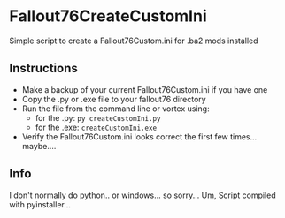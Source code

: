 # Fallout76CreateCustomIni
Simple script to create a Fallout76Custom.ini for .ba2 mods installed

## Instructions
  * Make a backup of your current Fallout76Custom.ini if you have one
  * Copy the .py or .exe file to your fallout76 directory
  * Run the file from the command line or vortex using:
    * for the .py: `py createCustomIni.py`
    * for the .exe: `createCustomIni.exe`
  * Verify the Fallout76Custom.ini looks correct the first few times... maybe....

## Info
I don't normally do python.. or windows... so sorry...
Um, Script compiled with pyinstaller...
